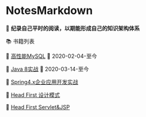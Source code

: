# NotesMarkdown
:book:	**纪录自己平时的阅读，以期能形成自己的知识架构体系**



:books: 书籍列表

:book:	[高性能MySQL](/books/高性能MySQL/高性能MySQL.md)	:date: 2020-02-04-至今

:book:	[Java 8实战](/books/java8实战) 		 :date: 2020-03-14-至今​

:book:	[Spring4.x企业应用开发实战]()

:book:	[Head First 设计模式]()

:book:	[Head First Servlet&JSP]()









